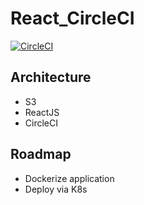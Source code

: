 # React_CircleCI

[![CircleCI](https://circleci.com/gh/TheOnly-Co/ReactCIApp/master.shield?style=shield)](https://app.circleci.com/pipelines/github/TheOnly-Co/ReactCIApp?branch=master)

## Architecture
   
   - S3
   - ReactJS
   - CircleCI

## Roadmap
   
   - Dockerize application
   - Deploy via K8s

